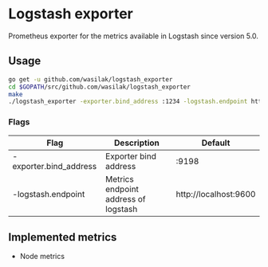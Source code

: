 # Logstash exporter
Prometheus exporter for the metrics available in Logstash since version 5.0.

## Usage

```bash
go get -u github.com/wasilak/logstash_exporter
cd $GOPATH/src/github.com/wasilak/logstash_exporter
make
./logstash_exporter -exporter.bind_address :1234 -logstash.endpoint http://localhost:1235
```

### Flags
Flag | Description | Default
-----|-------------|---------
-exporter.bind_address | Exporter bind address | :9198
-logstash.endpoint | Metrics endpoint address of logstash | http://localhost:9600

## Implemented metrics
* Node metrics
